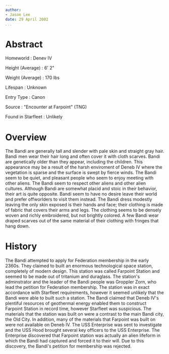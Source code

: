 ```yaml
---
author:
- Jason Lee
date: 29 April 2002
...
```


Abstract
========

Homeworld
:   Denev IV

Height (Average)
:   6' 2"

Weight (Average)
:   170 lbs

Lifespan
:   Unknown

Entry Type
:   Canon

Source
:   "Encounter at Farpoint" (TNG)

Found in Starfleet
:   Unlikely

Overview
========

The Bandi are generally tall and slender with pale skin and straight
gray hair. Bandi men wear their hair long and often cover it with cloth
scarves. Bandi are genetically older than they appear, including the
children. This appearance may be a result of the harsh enviroment of
Deneb IV where the vegetation is sparse and the surface is swept by
fierce winds. The Bandi seem to be quiet, and pleasant people who seem
to enjoy meeting with other aliens. The Bandi seem to respect other
aliens and other alien cultures. Although Bandi are somewhat placid and
stoic in their behavior, their art is quite opposite. Bandi seem to have
no desire leave their world and prefer offworlders to visit them
instead. The Bandi dress modestly leaving the only skin exposed is their
hands and face; their clothing is made of fabric that covers their arms
and legs. The clothing seems to be densely woven and richly embroidered,
but not brightly colored. A few Bandi wear draped scarves out of the
same material of their clothing with fringes that hang down.

History
=======

The Bandi attempted to apply for Federation membership in the early
2360s. They claimed to built an enormous technological space station,
completely of modern design. This station was called Farpoint Station
and seemed to be made out of tritanium and duraglass. The station's
adminstrator and the leader of the Bandi people was Groppler Zorn, who
lead the petition for Federation membership. The station was in exact
accordance with Starfleet requirements, however it seemed unlikely that
the Bandi were able to built such a station. The Bandi claimed that
Deneb IV's plentiful resources of geothermal energy enabled them to
construct Farpoint Station in record time, however Starfleet was
suspicious. The materials that the station was built on were a contrast
to the main Bandi city, the Old City. In addition, many of the materials
that Farpoint was built on were not available on Deneb IV. The USS
Enterprise was sent to investigate and the USS Hood brought several key
officers to the USS Enterprise. The Enterprise discovered that Farpoint
station was actually an alien lifeform in which the Bandi had captured
and forced it to their will. Due to this discovery, the Bandi's petition
for membership was rejected.
